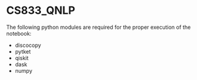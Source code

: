 # CS833_QNLP

The following python modules are required for the proper execution of the notebook:

* discocopy
* pytket
* qiskit
* dask
* numpy
